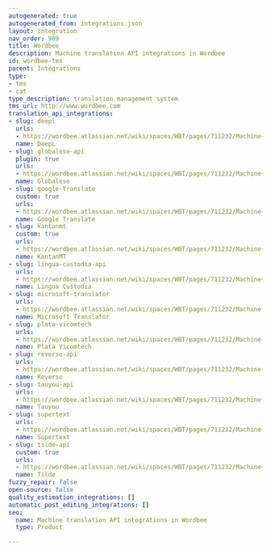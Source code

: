 ```yaml
---
autogenerated: true
autogenerated_from: integrations.json
layout: integration
nav_order: 989
title: Wordbee
description: Machine translation API integrations in Wordbee
id: wordbee-tms
parent: Integrations
type:
- tms
- cat
type_description: translation management system
tms_url: http://www.wordbee.com
translation_api_integrations:
- slug: deepl
  urls:
  - https://wordbee.atlassian.net/wiki/spaces/WBT/pages/711232/Machine+Translation+Settings
  name: DeepL
- slug: globalese-api
  plugin: true
  urls:
  - https://wordbee.atlassian.net/wiki/spaces/WBT/pages/711232/Machine+Translation+Settings
  name: Globalese
- slug: google-translate
  custom: true
  urls:
  - https://wordbee.atlassian.net/wiki/spaces/WBT/pages/711232/Machine+Translation+Settings
  name: Google Translate
- slug: kantanmt
  custom: true
  urls:
  - https://wordbee.atlassian.net/wiki/spaces/WBT/pages/711232/Machine+Translation+Settings
  name: KantanMT
- slug: lingua-custodia-api
  urls:
  - https://wordbee.atlassian.net/wiki/spaces/WBT/pages/711232/Machine+Translation+Settings
  name: Lingua Custodia
- slug: microsoft-translator
  urls:
  - https://wordbee.atlassian.net/wiki/spaces/WBT/pages/711232/Machine+Translation+Settings
  name: Microsoft Translator
- slug: plata-vicomtech
  urls:
  - https://wordbee.atlassian.net/wiki/spaces/WBT/pages/711232/Machine+Translation+Settings
  name: Plata Vicomtech
- slug: reverso-api
  urls:
  - https://wordbee.atlassian.net/wiki/spaces/WBT/pages/711232/Machine+Translation+Settings
  name: Reverso
- slug: tauyou-api
  urls:
  - https://wordbee.atlassian.net/wiki/spaces/WBT/pages/711232/Machine+Translation+Settings
  name: Tauyou
- slug: supertext
  urls:
  - https://wordbee.atlassian.net/wiki/spaces/WBT/pages/711232/Machine+Translation+Settings
  name: Supertext
- slug: tilde-api
  custom: true
  urls:
  - https://wordbee.atlassian.net/wiki/spaces/WBT/pages/711232/Machine+Translation+Settings
  name: Tilde
fuzzy_repair: false
open-source: false
quality_estimation_integrations: []
automatic_post_editing_integrations: []
seo:
  name: Machine translation API integrations in Wordbee
  type: Product

---
```



